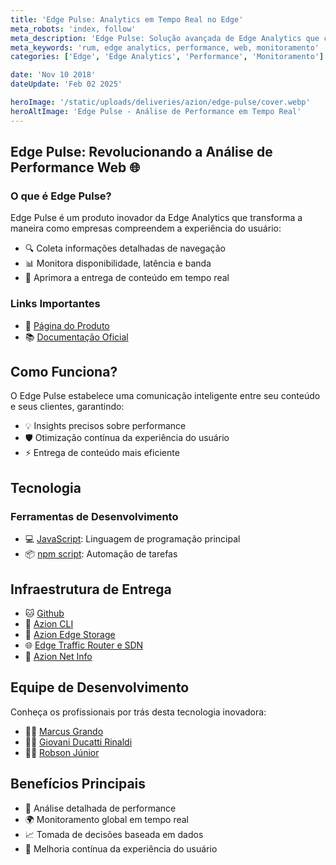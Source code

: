 ```yaml
---
title: 'Edge Pulse: Analytics em Tempo Real no Edge'
meta_robots: 'index, follow'
meta_description: 'Edge Pulse: Solução avançada de Edge Analytics que coleta e otimiza informações de navegação, disponibilidade, latência e banda para melhorar a experiência do usuário.'
meta_keywords: 'rum, edge analytics, performance, web, monitoramento'
categories: ['Edge', 'Edge Analytics', 'Performance', 'Monitoramento']

date: 'Nov 10 2018'
dateUpdate: 'Feb 02 2025'

heroImage: '/static/uploads/deliveries/azion/edge-pulse/cover.webp'
heroAltImage: 'Edge Pulse - Análise de Performance em Tempo Real'
---
```


## Edge Pulse: Revolucionando a Análise de Performance Web 🌐

### O que é Edge Pulse?

Edge Pulse é um produto inovador da Edge Analytics que transforma a maneira como empresas compreendem a experiência do usuário:

- 🔍 Coleta informações detalhadas de navegação
- 📊 Monitora disponibilidade, latência e banda
- 🚀 Aprimora a entrega de conteúdo em tempo real

### Links Importantes

- 🏢 [Página do Produto](https://www.azion.com/pt-br/produtos/edge-pulse/)
- 📚 [Documentação Oficial](https://www.azion.com/pt-br/documentacao/produtos/observe/edge-pulse/)

## Como Funciona?

O Edge Pulse estabelece uma comunicação inteligente entre seu conteúdo e seus clientes, garantindo:
- 💡 Insights precisos sobre performance
- 🛡️ Otimização contínua da experiência do usuário
- ⚡ Entrega de conteúdo mais eficiente

## Tecnologia

### Ferramentas de Desenvolvimento

- 💻 [JavaScript](https://developer.mozilla.org/pt-BR/docs/Web/JavaScript): Linguagem de programação principal
- 📦 [npm script](https://docs.npmjs.com/cli/v10/using-npm/scripts): Automação de tarefas

## Infraestrutura de Entrega

- 🐱 [Github](https://github.com/)
- 🚀 [Azion CLI](https://www.azion.com/pt-br/blog/azion-cli-implemente-jamstack-edge/)
- 💾 [Azion Edge Storage](https://www.azion.com/pt-br/documentacao/produtos/store/edge-storage/)
- 🌐 [Edge Traffic Router e SDN](https://www.azion.com/pt-br/blog/roteamento-de-trafego-no-edge-para-estender-SDN-a-internet-publica/)
- 📡 [Azion Net Info](https://netinfo.azion.com/)

## Equipe de Desenvolvimento

Conheça os profissionais por trás desta tecnologia inovadora:

- 👨‍💻 [Marcus Grando](https://www.linkedin.com/in/marcusgrando/)
- 👨‍💻 [Giovani Ducatti Rinaldi](https://www.linkedin.com/in/giovani-ducatti-rinaldi-312b0454/)
- 👨‍💻 [Robson Júnior](https://www.linkedin.com/in/robsongajunior/)

## Benefícios Principais

- 🔬 Análise detalhada de performance
- 🌍 Monitoramento global em tempo real
- 📈 Tomada de decisões baseada em dados
- 🚀 Melhoria contínua da experiência do usuário
